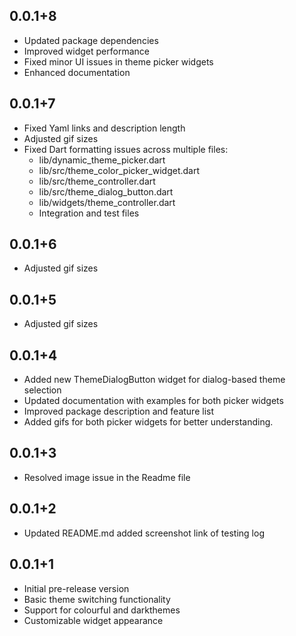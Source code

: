 ## 0.0.1+8

* Updated package dependencies
* Improved widget performance
* Fixed minor UI issues in theme picker widgets
* Enhanced documentation

## 0.0.1+7

* Fixed Yaml links and description length
* Adjusted gif sizes
* Fixed Dart formatting issues across multiple files:
  - lib/dynamic_theme_picker.dart
  - lib/src/theme_color_picker_widget.dart
  - lib/src/theme_controller.dart
  - lib/src/theme_dialog_button.dart
  - lib/widgets/theme_controller.dart
  - Integration and test files

## 0.0.1+6

* Adjusted gif sizes


## 0.0.1+5

* Adjusted gif sizes


## 0.0.1+4

* Added new ThemeDialogButton widget for dialog-based theme selection
* Updated documentation with examples for both picker widgets
* Improved package description and feature list
* Added gifs for both picker widgets for better understanding.


## 0.0.1+3

* Resolved image issue in the Readme file

## 0.0.1+2

* Updated README.md added screenshot link of testing log


## 0.0.1+1

* Initial pre-release version
* Basic theme switching functionality
* Support for colourful and darkthemes
* Customizable widget appearance



